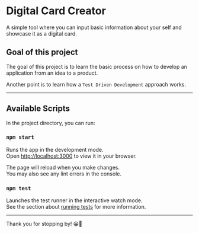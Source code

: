 # Digital Card Creator

A simple tool where you can input basic information about your self and showcase it as a digital card.

## Goal of this project

The goal of this project is to learn the basic process on how to develop an application from an idea to a product. 

Another point is to learn how a `Test Driven Development` approach works.

--- 

## Available Scripts

In the project directory, you can run:

### `npm start`

Runs the app in the development mode.\
Open [http://localhost:3000](http://localhost:3000) to view it in your browser.

The page will reload when you make changes.\
You may also see any lint errors in the console.

### `npm test`

Launches the test runner in the interactive watch mode.\
See the section about [running tests](https://facebook.github.io/create-react-app/docs/running-tests) for more information.

---

Thank you for stopping by! 😀👋